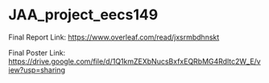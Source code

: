# JAA_project_eecs149



Final Report Link:
https://www.overleaf.com/read/jxsrmbdhnskt


Final Poster Link:
https://drive.google.com/file/d/1Q1kmZEXbNucsBxfxEQRbMG4Rdltc2W_E/view?usp=sharing
